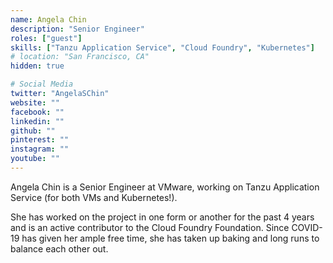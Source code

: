 ```yaml
---
name: Angela Chin
description: "Senior Engineer"
roles: ["guest"]
skills: ["Tanzu Application Service", "Cloud Foundry", "Kubernetes"]
# location: "San Francisco, CA"
hidden: true

# Social Media
twitter: "AngelaSChin"
website: ""
facebook: ""
linkedin: ""
github: ""
pinterest: ""
instagram: ""
youtube: ""
---
```

<!-- markdownlint-disable MD041-->
Angela Chin is a Senior Engineer at VMware, working on Tanzu Application Service (for both VMs and Kubernetes!).

She has worked on the project in one form or another for the past 4 years and is an active contributor to the Cloud Foundry Foundation. Since COVID-19 has given her ample free time, she has taken up baking and long runs to balance each other out.

<!--more-->
